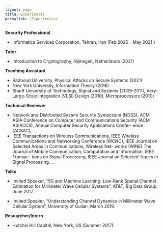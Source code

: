 ```yaml
---
layout: page
title: Experiences
permalink: /Experiences/
---
```


**Security Professional**
- Informatics Services Corporation, Tehran, Iran (Feb 2020 - May 2021 )

**Tutor**
- Introduction to Cryptography, Nijmegen, Netherlands (2021)

**Teaching Assistant**
- Radboud University, Physical Attacks on Secure Systems (2021)
- New York University, Information Theory (2016)
- Sharif University of Technology, Signal and Systems (2009-2011), Very-Large-Scale Integration (VLSI) Design (2010), Microprocessors (2010)

**Technical Reviewer**
- Network and Distributed System Security Symposium (NDSS), ACM ASIA Conference on Computer
and Communications Security (ACM ASIACCS), Annual Computer Security Applications Confer-
ence (ACSAC), ...
- IEEE Transactions on Wireless Communications, IEEE Wireless Communications and
Networking Conference (WCNC), IEEE Journal on Selected Areas in Communications, Wireless Net-
works (WINE) The Journal of Mobile Communication, Computation and Information, IEEE Transac-
tions on Signal Processing, IEEE Journal on Selected Topics in Signal Processing, ...

**Talks**
- Invited Speaker, “5G and Machine Learning: Low-Rank Spatial Channel Estimation for Millimeter
Wave Cellular Systems”, AT&T, Big Data Group, June 2017.

- Invited Speaker, “Understanding Channel Dynamics in Millimeter Wave Cellular System”, University of Guilan, March 2019.

**Researcher/Intern**
- Hutchin Hill Capital, New York, US (Summer 2017) 






